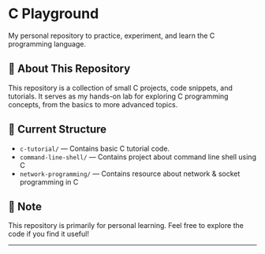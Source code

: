 # C Playground

My personal repository to practice, experiment, and learn the C programming language.

## 📂 About This Repository

This repository is a collection of small C projects, code snippets, and tutorials. It serves as my hands-on lab for exploring C programming concepts, from the basics to more advanced topics.

## 📁 Current Structure

- `c-tutorial/` — Contains basic C tutorial code.
- `command-line-shell/` — Contains project about command line shell using C
- `network-programming/` — Contains resource about network & socket programming in C

## 📌 Note

This repository is primarily for personal learning. Feel free to explore the code if you find it useful!

---

